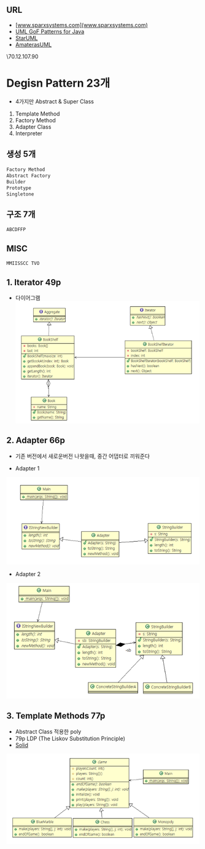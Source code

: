 ## URL
- [www.sparxsystems.com](www.sparxsystems.com)
- [UML GoF Patterns for Java](http://www.sparxsystems.com/resources/developers/uml_patterns.html)
- [StarUML](http://staruml.io/)
- [AmaterasUML](http://amateras.osdn.jp/cgi-bin/fswiki_en/wiki.cgi?page=AmaterasUML)



\\70.12.107.90

# Degisn Pattern 23개
- 4가지만 Abstract & Super Class
1. Template Method
2. Factory Method
3. Adapter Class
4. Interpreter

## 생성 5개
    Factory Method
    Abstract Factory
    Builder
    Prototype
    Singletone

## 구조 7개
    ABCDFFP

## MISC
    MMIISSCC TVO



## 1. Iterator 49p
- 다이어그램
![img](../be_Iterator/img.PNG)

## 2. Adapter 66p
- 기존 버전에서 새로운버전 나왓을때, 중간 어댑터로 끼워준다

- Adapter 1

![img](../st_Adapter2Class/img.PNG)

- Adapter 2

![img](../st_Adapter2Object/img.PNG)

## 3. Template Methods 77p
- Abstract Class 적용한 poly
- 79p LDP (The Liskov Substitution Principle)
- [Solid](https://en.wikipedia.org/wiki/SOLID_(object-oriented_design))

![img](../be_TemplateMethod2/img.PNG)